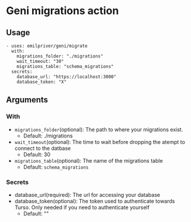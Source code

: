 # Geni migrations action

## Usage
```
- uses: emilpriver/geni/migrate
  with:
    migrations_folder: "./migrations"
    wait_timeout: "30"
    migrations_table: "schema_migrations"
  secrets:
    database_url: "https://localhost:3000"
    database_token: "X"
```

## Arguments

### With
  - `migrations_folder`(optional): The path to where your migrations exist.
    - Default: ./migrations
  - `wait_timeout`(optional): The time to wait before dropping the atempt to connect to the datbase
    - Default: 30
  - `migrations_table`(optional): The name of the migrations table
    - Default: `schema_migrations`

###  Secrets
  - database_url(required): The url for accessing your database
  - database_token(optional): The token used to authenticate towards Turso. Only needed if you need to authenticate yourself
    - Default: "" 

